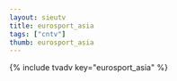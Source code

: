 ```yaml
--- 
layout: sieutv
title: eurosport_asia
tags: ["cntv"]
thumb: eurosport_asia
---
```

{% include tvadv key="eurosport_asia" %}
